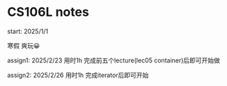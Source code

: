 # CS106L notes

start: 2025/1/1

寒假 爽玩😀

assign1: 2025/2/23 用时1h 完成前五个lecture(lec05 container)后即可开始做

assign2: 2025/2/26 用时1h 完成iterator后即可开始
